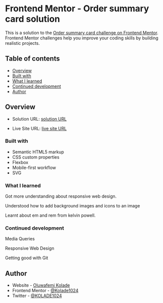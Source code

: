 # Frontend Mentor - Order summary card solution

This is a solution to the [Order summary card challenge on Frontend Mentor](https://www.frontendmentor.io/challenges/order-summary-component-QlPmajDUj). Frontend Mentor challenges help you improve your coding skills by building realistic projects. 


## Table of contents

  - [Overview](#overview)
  - [Built with](#built-with)
  - [What I learned](#what-i-learned)
  - [Continued development](#continued-development)
  - [Author](#author)

## Overview

- Solution URL: [solution URL](https://www.frontendmentor.io/challenges/nft-preview-card-component-SbdUL_w0U/hub)

- Live Site URL: [live site URL](https://kolade1024.github.io/NFT-preview-card-component-/)


### Built with

- Semantic HTML5 markup
- CSS custom properties
- Flexbox
- Mobile-first workflow
- SVG

### What I learned

Got more understanding about responsive web design.

Understood how to add background images and icons to an image

Learnt about em and rem from kelvin powell.

### Continued development

Media Queries 

Responsive Web Design

Getting good with Git



## Author

- Website - [Oluwafemi Kolade](https://www.your-site.com)
- Frontend Mentor - [@Kolade1024](https://www.frontendmentor.io/profile/Kolade1024)
- Twitter - [@KOLADE1024](https://www.twitter.com/KOLADE1024)






